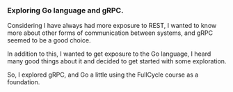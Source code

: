 ### Exploring Go language and gRPC.

Considering I have always had more exposure to REST, I wanted to know more about other forms of communication between systems, and gRPC seemed to be a good choice.

In addition to this, I wanted to get exposure to the Go language, I heard many good things about it and decided to get started with some exploration.

So, I explored gRPC, and Go a little using the FullCycle course as a foundation.